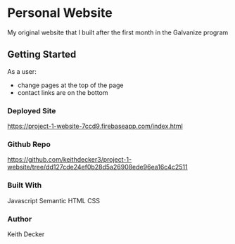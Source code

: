 # **Personal Website**
My original website that I built after the first month in the Galvanize program

## **Getting Started**

As a user:
- change pages at the top of the page
- contact links are on the bottom


### **Deployed Site**
https://project-1-website-7ccd9.firebaseapp.com/index.html

### **Github Repo**
https://github.com/keithdecker3/project-1-website/tree/dd127cde24ef0b28d5a26908ede96ea16c4c2511

### **Built With**
Javascript
Semantic HTML
CSS

### **Author**
Keith Decker
